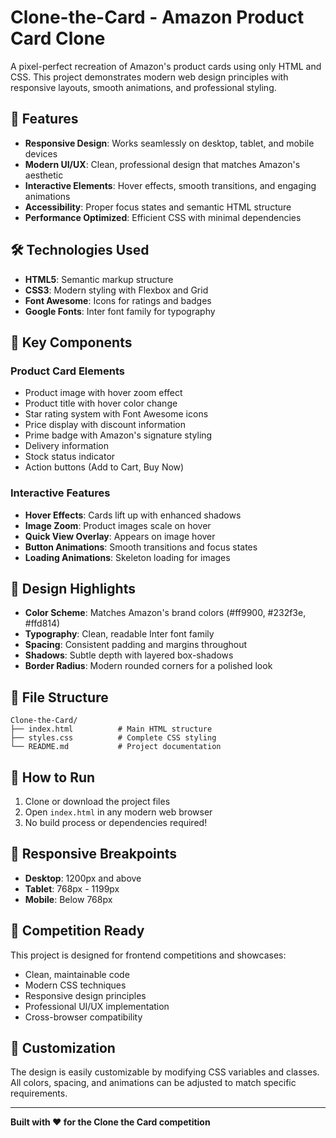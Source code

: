 # Clone-the-Card - Amazon Product Card Clone

A pixel-perfect recreation of Amazon's product cards using only HTML and CSS. This project demonstrates modern web design principles with responsive layouts, smooth animations, and professional styling.

## 🎯 Features

- **Responsive Design**: Works seamlessly on desktop, tablet, and mobile devices
- **Modern UI/UX**: Clean, professional design that matches Amazon's aesthetic
- **Interactive Elements**: Hover effects, smooth transitions, and engaging animations
- **Accessibility**: Proper focus states and semantic HTML structure
- **Performance Optimized**: Efficient CSS with minimal dependencies

## 🛠️ Technologies Used

- **HTML5**: Semantic markup structure
- **CSS3**: Modern styling with Flexbox and Grid
- **Font Awesome**: Icons for ratings and badges
- **Google Fonts**: Inter font family for typography

## 📱 Key Components

### Product Card Elements
- Product image with hover zoom effect
- Product title with hover color change
- Star rating system with Font Awesome icons
- Price display with discount information
- Prime badge with Amazon's signature styling
- Delivery information
- Stock status indicator
- Action buttons (Add to Cart, Buy Now)

### Interactive Features
- **Hover Effects**: Cards lift up with enhanced shadows
- **Image Zoom**: Product images scale on hover
- **Quick View Overlay**: Appears on image hover
- **Button Animations**: Smooth transitions and focus states
- **Loading Animations**: Skeleton loading for images

## 🎨 Design Highlights

- **Color Scheme**: Matches Amazon's brand colors (#ff9900, #232f3e, #ffd814)
- **Typography**: Clean, readable Inter font family
- **Spacing**: Consistent padding and margins throughout
- **Shadows**: Subtle depth with layered box-shadows
- **Border Radius**: Modern rounded corners for a polished look

## 📂 File Structure

```
Clone-the-Card/
├── index.html          # Main HTML structure
├── styles.css          # Complete CSS styling
└── README.md           # Project documentation
```

## 🚀 How to Run

1. Clone or download the project files
2. Open `index.html` in any modern web browser
3. No build process or dependencies required!

## 📱 Responsive Breakpoints

- **Desktop**: 1200px and above
- **Tablet**: 768px - 1199px
- **Mobile**: Below 768px

## 🎯 Competition Ready

This project is designed for frontend competitions and showcases:
- Clean, maintainable code
- Modern CSS techniques
- Responsive design principles
- Professional UI/UX implementation
- Cross-browser compatibility

## 🔧 Customization

The design is easily customizable by modifying CSS variables and classes. All colors, spacing, and animations can be adjusted to match specific requirements.

---

**Built with ❤️ for the Clone the Card competition**
